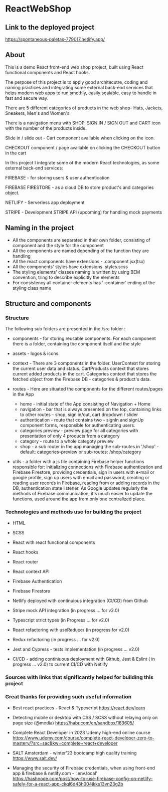 # ReactWebShop

## Link to the deployed project
https://spontaneous-paletas-779017.netlify.app/


## About 

This is a demo React front-end web shop project, built using React functional components and React hooks.

The perpose of this project is to apply good architecutre, coding and naming practices and integrating some external back-end services that helps modern web apps to run smothly, easily scalable, easy to handle in fast and secure way. 

There are 5 different categories of products in the web shop- Hats, Jackets, Sneakers, Men's and Women's

There is a navigation menu with SHOP, SIGN IN / SIGN OUT and CART icon with the number of the products inside.

Slide in / slide out - Cart component available when clicking on the icon.

CHECKOUT component / page available on clicking the CHECKOUT button in the cart

In this project I integrate some of the modern React technologies, as some external back-end services:

FIREBASE - for storing users & user authentication

FIREBASE FIRESTORE - as a cloud DB to store product's and categories object.

NETLIFY - Serverless app deployment

STRIPE -  Development STRIPE API (upcoming) for handling mock payments 


## Naming in the project

  - All the components are separated in their own folder, consisting of component and the style for the component
  - All the components are named depending of the function they are handling
  - All the react components have extensions - .component.jsx(tsx)
  - All the components' styles have extensions .styles.scss 
  - The styling elements' classes naming is written by using BEM convention, tring to describe explicitly the elements
  - For consistency all container elements has '-container' ending of the styling class name 


## Structure and components

### Structure

The following sub folders are presented in the /src folder :

  - components - for storing reusable components. For each component there is a folder, containing the component itself and the style 

  - assets - logos & icons 

  - context - There are 3 components in the folder. UserContext for storing the current user data and status. CartProducts context that stores current added products in the cart. Categories context that stores the fetched object from the Firebase DB - categories & product's data.

  - routes - Here are situated the components for the different routes/pages in the App 
      - home - initial state of the App consisting of Navigation + Home
      - navigation - bar that is always presented on the top, containing links to other routes - shop, sign in/out, cart dropdown / slider
      - authentication - route that contains two - signIn and signUp component forms, responsible for authenticating users.
      - categories preview - preview page for all categories with presentation of only 4 products from a category
      - category - route to a whole categoty preview
      - shop - a sub router in the app managing the sub-routes in '/shop' - default: categories-preview or sub-routes: /shop/category

  - utils - a folder with a js file containing Firebase helper functions responsible for: initializing connections with Firebase authentication and Firebase Firestore, providing credentials, sign in users with e-mail or google profile, sign up users with email and password, creating or reading user records in Firebase, reading from or adding records in the DB, authentication state listener. As Google updates regularly the methods of Firebase communication, it's much easier to update the functions, used around the app from only one centralized place.

### Technologies and methods use for building the project

- HTML
- SCSS
- React with react functional components
- React hooks 
- React router
- React context API
- Firebase Authentication
- Firebase Firestore 
- Netlify deployed with continuious integration (CI/CD) from Github
 
- Stripe mock API integration (in progress ... for v2.0)
- Typescript strict types (in Progress ... for v2.0)
- React refactoring with useReducer (in progress for v2.0) 
- Redux refactoring (in progress ... for v2.0)
- Jest and Cypress - tests implementation (in progress ... v2.0)
- CI/CD - adding continiuous deployment with Github, Jest & Eslint ( in progress ... v2.0) to current CI/CD with Netlify   

### Sources with links that significantly helped for building this project
### Great thanks for providing such useful information

  - Best react practices - React & Typescript
    https://react.dev/learn
    
  - Detecting mobile or desktop with CSS / SCSS without relaying only on page size (@media)
    https://habr.com/en/sandbox/163605/
    
  - Complete React Developer in 2023 Udemy high-end online course
    https://www.udemy.com/course/complete-react-developer-zero-to-mastery/?src=sac&kw=complete+react+developer
    
  - SALT Amsterdam - winter'23 bootcamp high quality training 
    https://www.salt.dev/
     
  - Managing the security of Firebase credentials, when using front-end app & firebase & netlify.com - '.env.local'   
    https://hashnode.com/post/how-to-use-firebase-config-on-netlify-safely-for-a-react-app-ckql6d43h004jkks13vn23g2b
